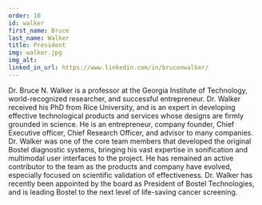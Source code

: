 ```yaml
---
order: 10
id: walker
first_name: Bruce
last_name: Walker
title: President
img: walker.jpg
img_alt:
linked_in_url: https://www.linkedin.com/in/brucenwalker/
---
```

Dr. Bruce N. Walker is a professor at the Georgia Institute of Technology, world-recognized researcher, and successful entrepreneur. Dr. Walker received his PhD from Rice University, and is an expert in developing effective technological products and services whose designs are firmly grounded in science. He is an entrepreneur, company founder, Chief Executive officer, Chief Research Officer, and advisor to many companies. Dr. Walker was one of the core team members that developed the original Bostel diagnostic systems, bringing his vast expertise in sonification and multimodal user interfaces to the project. He has remained an active contributor to the team as the products and company have evolved, especially focused on scientific validation of effectiveness. Dr. Walker has recently been appointed by the board as President of Bostel Technologies, and is leading Bostel to the next level of life-saving cancer screening. 
